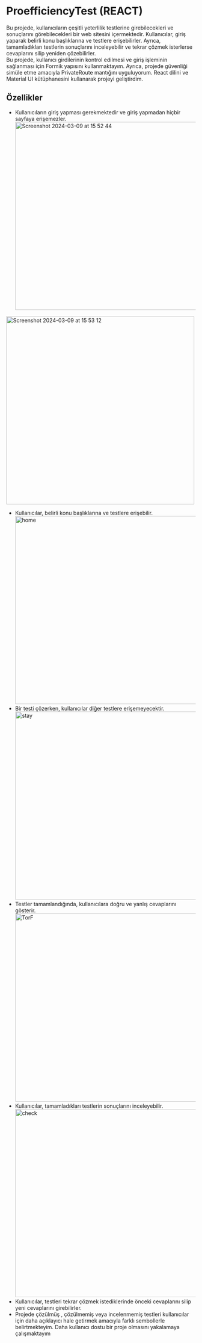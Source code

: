 # ProefficiencyTest (REACT)
Bu projede, kullanıcıların çeşitli yeterlilik testlerine girebilecekleri ve sonuçlarını görebilecekleri bir web sitesini içermektedir. Kullanıcılar, giriş yaparak belirli konu başlıklarına ve testlere erişebilirler. Ayrıca, tamamladıkları testlerin sonuçlarını inceleyebilir ve tekrar çözmek isterlerse cevaplarını silip yeniden çözebilirler.  
Bu projede, kullanıcı girdilerinin kontrol edilmesi ve giriş işleminin sağlanması için Formik yapısını kullanmaktayım. Ayrıca, projede güvenliği simüle etme amacıyla PrivateRoute mantığını uyguluyorum. React dilini ve Material UI kütüphanesini kullanarak projeyi geliştirdim.

## Özellikler
- Kullanıcıların giriş yapması gerekmektedir ve giriş yapmadan hiçbir sayfaya erişemezler.
  <img width="500" alt="Screenshot 2024-03-09 at 15 52 44" src="https://github.com/uekrem/ProefficiencyTest/assets/110349452/b71761ee-8afd-4b3b-b240-01d045cac43f">
<img width="500" alt="Screenshot 2024-03-09 at 15 53 12" src="https://github.com/uekrem/ProefficiencyTest/assets/110349452/80a0fdec-1532-498b-8ef7-f081cdf54035">

- Kullanıcılar, belirli konu başlıklarına ve testlere erişebilir.  
  <img width="500" alt="home" src="https://github.com/uekrem/ProefficiencyTest/assets/110349452/6bf61bcb-d4f1-40e2-ae5f-51438ce7fa68">
- Bir testi çözerken, kullanıcılar diğer testlere erişemeyecektir.  
  <img width="500" alt="stay" src="https://github.com/uekrem/ProefficiencyTest/assets/110349452/7c5c1b44-24fb-4be2-99a5-486f37ae67c7">
- Testler tamamlandığında, kullanıcılara doğru ve yanlış cevaplarını gösterir.  
  <img width="500" alt="TorF" src="https://github.com/uekrem/ProefficiencyTest/assets/110349452/f7c841cf-0d55-470e-a70b-6a3004f3cb6d">
- Kullanıcılar, tamamladıkları testlerin sonuçlarını inceleyebilir.  
  <img width="500" alt="check" src="https://github.com/uekrem/ProefficiencyTest/assets/110349452/b21cead9-1b9f-4f5f-875c-52da8595bddf">
- Kullanıcılar, testleri tekrar çözmek istediklerinde önceki cevaplarını silip yeni cevaplarını girebilirler.
- Projede çözülmüş , çözülmemiş veya incelenmemiş testleri kullanıcılar için daha açıklayıcı hale getirmek amacıyla farklı sembollerle belirtmekteyim. Daha kullanıcı dostu bir proje olmasını yakalamaya çalışmaktayım
